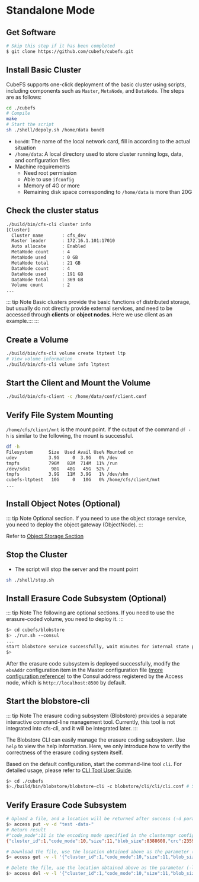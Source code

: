 # Standalone Mode

## Get Software
``` bash
# Skip this step if it has been completed
$ git clone https://github.com/cubefs/cubefs.git
```

## Install Basic Cluster

CubeFS supports one-click deployment of the basic cluster using scripts, including components such as `Master`, `MetaNode`, and `DataNode`. The steps are as follows:

```bash
cd ./cubefs
# Compile
make
# Start the script
sh ./shell/depoly.sh /home/data bond0
```
+ `bond0`: The name of the local network card, fill in according to the actual situation
+ `/home/data`: A local directory used to store cluster running logs, data, and configuration files
+ Machine requirements
  + Need root permission
  + Able to use `ifconfig`
  + Memory of 4G or more
  + Remaining disk space corresponding to `/home/data` is more than 20G

## Check the cluster status

```bash
./build/bin/cfs-cli cluster info
[Cluster]
  Cluster name       : cfs_dev
  Master leader      : 172.16.1.101:17010
  Auto allocate      : Enabled
  MetaNode count     : 4
  MetaNode used      : 0 GB
  MetaNode total     : 21 GB
  DataNode count     : 4
  DataNode used      : 191 GB
  DataNode total     : 369 GB
  Volume count       : 2
...
```

::: tip Note
Basic clusters provide the basic functions of distributed storage, but usually do not directly provide external services, and need to be accessed through **clients** or **object nodes**. Here we use client as an example.:::
:::

## Create a Volume

```bash
./build/bin/cfs-cli volume create ltptest ltp
# View volume information
./build/bin/cfs-cli volume info ltptest
```

## Start the Client and Mount the Volume

```bash
./build/bin/cfs-client -c /home/data/conf/client.conf
```

## Verify File System Mounting

`/home/cfs/client/mnt` is the mount point. If the output of the command `df -h` is similar to the following, the mount is successful.
```bash
df -h
Filesystem      Size  Used Avail Use% Mounted on
udev            3.9G     0  3.9G   0% /dev
tmpfs           796M   82M  714M  11% /run
/dev/sda1        98G   48G   45G  52% /
tmpfs           3.9G   11M  3.9G   1% /dev/shm
cubefs-ltptest   10G     0   10G   0% /home/cfs/client/mnt
...
```

## Install Object Notes (Optional)

::: tip Note
Optional section. If you need to use the object storage service, you need to deploy the object gateway (ObjectNode).
:::

Refer to [Object Storage Section](../user-guide/objectnode.md)

## Stop the Cluster
+ The script will stop the server and the mount point
```bash
sh ./shell/stop.sh
```

## Install Erasure Code Subsystem (Optional)

::: tip Note
The following are optional sections. If you need to use the erasure-coded volume, you need to deploy it.
:::

``` bash
$> cd cubefs/blobstore
$> ./run.sh --consul
...
start blobstore service successfully, wait minutes for internal state preparation
$>
```

After the erasure code subsystem is deployed successfully, modify the `ebsAddr` configuration item in the Master configuration file ([more configuration reference](../maintenance/configs/master.md)) to the Consul address registered by the Access node, which is `http://localhost:8500` by default.

## Start the blobstore-cli

::: tip Note
The erasure coding subsystem (Blobstore) provides a separate interactive command-line management tool. Currently, this tool is not integrated into cfs-cli, and it will be integrated later.
:::

The Blobstore CLI can easily manage the erasure coding subsystem. Use `help` to view the help information. Here, we only introduce how to verify the correctness of the erasure coding system itself.

Based on the default configuration, start the command-line tool `cli`. For detailed usage, please refer to [CLI Tool User Guide](../maintenance/tool.md).

``` bash
$> cd ./cubefs
$>./build/bin/blobstore/blobstore-cli -c blobstore/cli/cli/cli.conf # Start the command line with the default configuration
```

## Verify Erasure Code Subsystem

``` bash
# Upload a file, and a location will be returned after success (-d parameter is the actual content of the file)
$> access put -v -d "test -data-"
# Return result
#"code_mode":11 is the encoding mode specified in the clustermgr configuration file, and 11 is the EC3P3 encoding mode.
{"cluster_id":1,"code_mode":10,"size":11,"blob_size":8388608,"crc":2359314771,"blobs":[{"min_bid":1844899,"vid":158458,"count":1}]}

# Download the file, use the location obtained above as the parameter (-l), and you can download the file content
$> access get -v -l '{"cluster_id":1,"code_mode":10,"size":11,"blob_size":8388608,"crc":2359314771,"blobs":[{"min_bid":1844899,"vid":158458,"count":1}]}'

# Delete the file, use the location obtained above as the parameter (-l); deleting the file requires manual confirmation
$> access del -v -l '{"cluster_id":1,"code_mode":10,"size":11,"blob_size":8388608,"crc":2359314771,"blobs":[{"min_bid":1844899,"vid":158458,"count":1}]}'
```